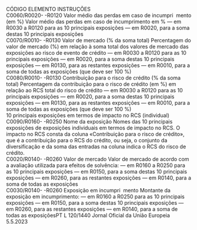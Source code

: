  
CÓDIGO  ELEMENTO  INSTRUÇÕES  
C0060/R0020- 
-R0120  Valor médio das perdas 
em caso de incumpri ­
mento (em %)  Valor médio das perdas em caso de incumprimento em % 
— em R0030 a R0120 para as 10 principais exposições 
— em R0020, para a soma destas 10 principais exposições  
C0070/R0010- 
-R0130  Valor de mercado (% da 
soma total)  Percentagem do valor de mercado (%) em relação à soma total dos valores de mercado 
das exposições ao risco de evento de crédito 
— em R0030 a R0120 para as 10 principais exposições 
— em R0020, para a soma destas 10 principais exposições 
— em R0130, para as restantes exposições 
— em R0010, para a soma de todas as exposições (que deve ser 100 %)  
C0080/R0010- 
-R0130  Contribuição para o risco 
de crédito (% da soma 
total)  Percentagem da contribuição para o risco de crédito (em %) em relação ao RCS total do 
risco de crédito 
— em R0030 a R0120 para as 10 principais exposições 
— em R0020, para a soma destas 10 principais exposições 
— em R0130, para as restantes exposições 
— em R0010, para a soma de todas as exposições (que deve ser 100 %)  
10 principais exposições em termos de impacto no RCS (individual)  
C0090/R0160- 
-R0250  Nome da exposição  Nomes das 10 principais exposições de exposições individuais em termos de impacto 
no RCS. 
O impacto no RCS consta da coluna «Contribuição para o risco de crédito», que é a 
contribuição para o RCS do crédito, ou seja, o conjunto da diversificação e da soma das 
entradas na coluna indica o RCS do risco de crédito.  
C0020/R0140- 
-R0260  Valor de mercado  Valor de mercado de acordo com a avaliação utilizada para efeitos de solvência: 
— em R0160 a R0250 para as 10 principais exposições 
— em R0150, para a soma destas 10 principais exposições 
— em R0260, para as restantes exposições 
— em R0140, para a soma de todas as exposições  
C0030/R0140- 
-R0260  Exposição em incumpri ­
mento  Montante da exposição em incumprimento: 
— em R0160 a R0250 para as 10 principais exposições 
— em R0150, para a soma destas 10 principais exposições 
— em R0260, para as restantes exposições 
— em R0140, para a soma de todas as exposiçõesPT  L 120/1440 Jornal Oficial da União Europeia 5.5.2023